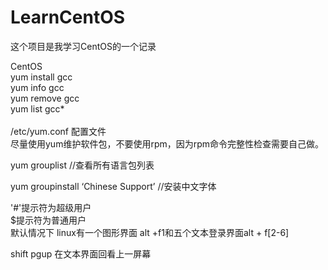 # LearnCentOS
这个项目是我学习CentOS的一个记录

CentOS <br>
yum install gcc <br>
yum info gcc <br>
yum remove gcc <br>
yum list gcc* <br>
<br>
/etc/yum.conf 配置文件<br>
尽量使用yum维护软件包，不要使用rpm，因为rpm命令完整性检查需要自己做。<br>

yum grouplist //查看所有语言包列表<br>

yum groupinstall ‘Chinese Support’ //安装中文字体<br>

'#'提示符为超级用户<br>
$提示符为普通用户<br>
默认情况下 linux有一个图形界面 alt +f1和五个文本登录界面alt + f[2-6]<br>

shift pgup  在文本界面回看上一屏幕<br>
